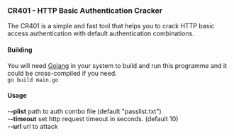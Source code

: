 ### CR401 - HTTP Basic Authentication Cracker
The CR401 is a simple and fast tool that helps you to crack HTTP basic access authentication with default authentication combinations.
#### Building 
You will need [Golang](https://golang.org/) in your system to build and run this programme and it could be cross-compiled if you need.  
`go build main.go`
#### Usage
-**-plist** path to auth combo file (default "passlist.txt")  
-**-timeout** set http request timeout in seconds. (default 10)  
-**-url** url to attack  